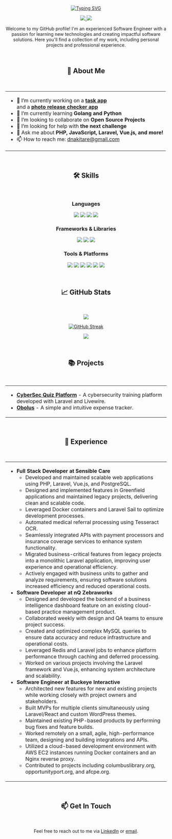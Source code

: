 <br>
<p align="center">
  <a href="https://git.io/typing-svg"><img src="https://readme-typing-svg.demolab.com?font=Fira+Code&size=35&duration=800&pause=1000&center=true&vCenter=true&multiline=true&random=false&width=700&height=200&lines=Hi+there%2C+I'm+Daniel;Let's+build+something+together" alt="Typing SVG" /></a>
<p/>

<p align="center">
  <a href="https://www.linkedin.com/in/dnakitare/">
    <img src="https://img.shields.io/badge/-Daniel-blue?style=flat-square&logo=Linkedin&logoColor=white">
  </a>
  <a href="mailto:dnakitare@gmail.com">
    <img src="https://img.shields.io/badge/-dnakitare@gmail.com-c14438?style=flat-square&logo=Gmail&logoColor=white">
  </a>
</p>

<p align="center">Welcome to my GitHub profile! I'm an experienced Software Engineer with a passion for learning new technologies and creating impactful software solutions. Here you'll find a collection of my work, including personal projects and professional experience.</p>
<br>

<h2 align="center">🚀 About Me</h2>

<br>
<div align="center">
  <table border="0">
    <tr>
      <td>
        <ul>
          <li>🔭 I’m currently working on a <strong><a href="https://github.com/Dnakitare/task-app">task app</a></strong></li> and a <strong><a href="https://github.com/Dnakitare/photo-release-checker">photo release checker app</a></strong></li>
          <li>🌱 I’m currently learning <strong>Golang and Python</strong></li>
          <li>👯 I’m looking to collaborate on <strong>Open Source Projects</strong></li>
          <li>🤔 I’m looking for help with <strong>the next challenge</strong></li>
          <li>💬 Ask me about <strong>PHP, JavaScript, Laravel, Vue.js, and more!</strong></li>
          <li>📫 How to reach me: <a href="mailto:dnakitare@gmail.com">dnakitare@gmail.com</a></li>
        </ul>
      </td>
    </tr>
  </table>
</div>
<br>

<h2 align="center">🛠️ Skills</h2>

<br>
<h3 align="center">Languages</h3>

<p align="center">
  <img src="https://img.shields.io/badge/-PHP-777BB4?style=flat&logo=php&logoColor=white">
  <img src="https://img.shields.io/badge/-JavaScript-F7DF1E?style=flat&logo=javascript&logoColor=black">
  <img src="https://img.shields.io/badge/-Python-3776AB?style=flat&logo=python&logoColor=white">
  <img src="https://img.shields.io/badge/-Go-00ADD8?style=flat&logo=go&logoColor=white">
</p>

<h3 align="center">Frameworks & Libraries</h3>

<p align="center">
  <img src="https://img.shields.io/badge/-Laravel-FF2D20?style=flat&logo=laravel&logoColor=white">
  <img src="https://img.shields.io/badge/-Vue.js-4FC08D?style=flat&logo=vue.js&logoColor=white">
  <img src="https://img.shields.io/badge/-Tailwind%20CSS-38B2AC?style=flat&logo=tailwind-css&logoColor=white">
</p>

<h3 align="center">Tools & Platforms</h3>

<p align="center">
  <img src="https://img.shields.io/badge/-Docker-2496ED?style=flat&logo=docker&logoColor=white">
  <img src="https://img.shields.io/badge/-PostgreSQL-336791?style=flat&logo=postgresql&logoColor=white">
  <img src="https://img.shields.io/badge/-MySQL-4479A1?style=flat&logo=mysql&logoColor=white">
  <img src="https://img.shields.io/badge/-Git-F05032?style=flat&logo=git&logoColor=white">
  <img src="https://img.shields.io/badge/-Redis-DC382D?style=flat&logo=redis&logoColor=white">
  <img src="https://img.shields.io/badge/-MongoDB-47A248?style=flat&logo=mongodb&logoColor=white">
</p>
<br>

<h2 align="center">📈 GitHub Stats</h2>

<br>
<p align="center">
  <img src="https://github-readme-stats-git-master-dnakitares-projects.vercel.app/api?username=Dnakitare&hide_title=true&&hide=stars,commits,prs,issues,contribs&rank_icon=percentile&theme=transparent">
</p>

<p align="center">
  <a href="https://git.io/streak-stats"><img src="https://github-readme-streak-stats-six-gules.vercel.app?user=Dnakitare&theme=transparent&mode=weekly&exclude_days=Sun%2CSat" alt="GitHub Streak" /></a>
</p>

<p align="center">
  <img src="https://github-readme-stats.vercel.app/api/top-langs/?username=Dnakitare&layout=compact&hide_progress=true&theme=transparent">
</p>
<br>

<h2 align="center">📚 Projects</h2>

<br>
<div align="center">
  <table>
    <tr>
      <td>
        <ul>
          <li><strong><a href="https://github.com/Dnakitare/cybersec-quiz">CyberSec Quiz Platform</a></strong> - A cybersecurity training platform developed with Laravel and Livewire.</li>
          <li><strong><a href="https://github.com/Dnakitare/Obolus">Obolus</a></strong> - A simple and intuitive expense tracker.</li>
        </ul>
      </td>
    </tr>
  </table>
</div>
<br>

<h2 align="center">💼 Experience</h2>

<br>
<div align="center">
  <table>
    <tr>
      <td>
        <ul>
          <li><strong>Full Stack Developer at Sensible Care</strong>
            <ul>
              <li>Developed and maintained scalable web applications using PHP, Laravel, Vue.js, and PostgreSQL.</li>
              <li>Designed and implemented features in Greenfield applications and maintained legacy projects, delivering clean and scalable code.</li>
              <li>Leveraged Docker containers and Laravel Sail to optimize development processes.</li>
              <li>Automated medical referral processing using Tesseract OCR.</li>
              <li>Seamlessly integrated APIs with payment processors and insurance coverage services to enhance system functionality.</li>
              <li>Migrated business-critical features from legacy projects into a monolithic Laravel application, improving user experience and operational efficiency.</li>
              <li>Actively engaged with business units to gather and analyze requirements, ensuring software solutions increased efficiency and reduced operational costs.</li>
            </ul>
          </li>
          <li><strong>Software Developer at nQ Zebraworks</strong>
            <ul>
              <li>Designed and developed the backend of a business intelligence dashboard feature on an existing cloud-based practice management product.</li>
              <li>Collaborated weekly with design and QA teams to ensure project success.</li>
              <li>Created and optimized complex MySQL queries to ensure data accuracy and reduce infrastructure and operational costs.</li>
              <li>Leveraged Redis and Laravel jobs to enhance platform performance through caching and deferred processing.</li>
              <li>Worked on various projects involving the Laravel framework and Vue.js, enhancing system architecture and scalability.</li>
            </ul>
          </li>
          <li><strong>Software Engineer at Buckeye Interactive</strong>
            <ul>
              <li>Architected new features for new and existing projects while working closely with project owners and stakeholders.</li>
              <li>Built MVPs for multiple clients simultaneously using Laravel/React and custom WordPress themes.</li>
              <li>Maintained existing PHP-based products by performing bug fixes and feature builds.</li>
              <li>Worked remotely on a small, agile, high-performance team, designing and building integrations and APIs.</li>
              <li>Utilized a cloud-based development environment with AWS EC2 instances running Docker containers and an Nginx reverse proxy.</li>
              <li>Contributed to projects including columbuslibrary.org, opportunityport.org, and afcpe.org.</li>
            </ul>
          </li>
        </ul>
      </td>
    </tr>
  </table>
</div>
<br>

<h2 align="center">📫 Get In Touch</h2>

<br>
<p align="center">Feel free to reach out to me via <a href="https://www.linkedin.com/in/dnakitare/">LinkedIn</a> or <a href="mailto:dnakitare@gmail.com">email</a>.</p>
<br>
<br>

